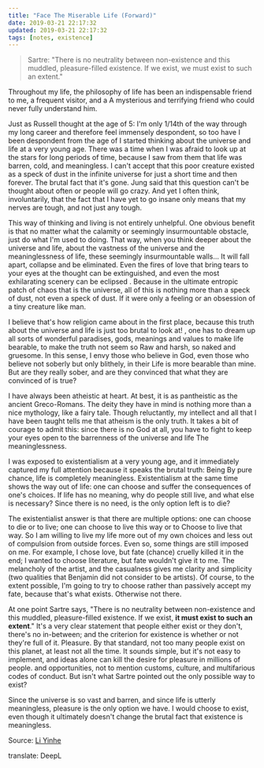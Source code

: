 ```yaml
---
title: "Face The Miserable Life (Forward)"
date: 2019-03-21 22:17:32
updated: 2019-03-21 22:17:32
tags: [notes, existence]
---
```



> Sartre: "There is no neutrality between non-existence and this muddled, pleasure-filled existence. If we exist, we must exist to such an extent."

Throughout my life, the philosophy of life has been an indispensable friend to me, a frequent visitor, and a A mysterious and terrifying friend who could never fully understand him.

Just as Russell thought at the age of 5: I'm only 1/14th of the way through my long career and therefore feel immensely despondent, so too have I been despondent from the age of I started thinking about the universe and life at a very young age. There was a time when I was afraid to look up at the stars for long periods of time, because I saw from them that life was barren, cold, and meaningless. I can't accept that this poor creature existed as a speck of dust in the infinite universe for just a short time and then forever. The brutal fact that it's gone. Jung said that this question can't be thought about often or people will go crazy. And yet I often think, involuntarily, that the fact that I have yet to go insane only means that my nerves are tough, and not just any tough.

This way of thinking and living is not entirely unhelpful. One obvious benefit is that no matter what the calamity or seemingly insurmountable obstacle, just do what I'm used to doing. That way, when you think deeper about the universe and life, about the vastness of the universe and the meaninglessness of life, these seemingly insurmountable walls... It will fall apart, collapse and be eliminated. Even the fires of love that bring tears to your eyes at the thought can be extinguished, and even the most exhilarating scenery can be eclipsed . Because in the ultimate entropic patch of chaos that is the universe, all of this is nothing more than a speck of dust, not even a speck of dust. If it were only a feeling or an obsession of a tiny creature like man.

I believe that's how religion came about in the first place, because this truth about the universe and life is just too brutal to look at! , one has to dream up all sorts of wonderful paradises, gods, meanings and values to make life bearable, to make the truth not seem so Raw and harsh, so naked and gruesome. In this sense, I envy those who believe in God, even those who believe not soberly but only blithely, in their Life is more bearable than mine. But are they really sober, and are they convinced that what they are convinced of is true?

I have always been atheistic at heart. At best, it is as pantheistic as the ancient Greco-Romans. The deity they have in mind is nothing more than a nice mythology, like a fairy tale. Though reluctantly, my intellect and all that I have been taught tells me that atheism is the only truth. It takes a bit of courage to admit this: since there is no God at all, you have to fight to keep your eyes open to the barrenness of the universe and life The meaninglessness.

I was exposed to existentialism at a very young age, and it immediately captured my full attention because it speaks the brutal truth: Being By pure chance, life is completely meaningless. Existentialism at the same time shows the way out of life: one can choose and suffer the consequences of one's choices. If life has no meaning, why do people still live, and what else is necessary? Since there is no need, is the only option left is to die?

The existentialist answer is that there are multiple options: one can choose to die or to live; one can choose to live this way or to Choose to live that way. So I am willing to live my life more out of my own choices and less out of compulsion from outside forces. Even so, some things are still imposed on me. For example, I chose love, but fate (chance) cruelly killed it in the end; I wanted to choose literature, but fate wouldn't give it to me. The melancholy of the artist, and the casualness gives me clarity and simplicity (two qualities that Benjamin did not consider to be artists). Of course, to the extent possible, I'm going to try to choose rather than passively accept my fate, because that's what exists. Otherwise not there.

At one point Sartre says, "There is no neutrality between non-existence and this muddled, pleasure-filled existence. If we exist, **it must exist to such an extent**." It's a very clear statement that people either exist or they don't, there's no in-between; and the criterion for existence is whether or not they're full of it. Pleasure. By that standard, not too many people exist on this planet, at least not all the time. It sounds simple, but it's not easy to implement, and ideas alone can kill the desire for pleasure in millions of people. and opportunities, not to mention customs, culture, and multifarious codes of conduct. But isn't what Sartre pointed out the only possible way to exist?

Since the universe is so vast and barren, and since life is utterly meaningless, pleasure is the only option we have. I would choose to exist, even though it ultimately doesn't change the brutal fact that existence is meaningless.



Source: [Li Yinhe](http://blog.sina.com.cn/s/blog_473d53360102enhe.html)

translate: DeepL
